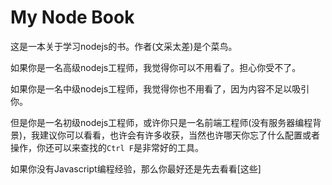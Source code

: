 My Node Book
=======

这是一本关于学习nodejs的书。作者(文采太差)是个菜鸟。

如果你是一名高级nodejs工程师，我觉得你可以不用看了。担心你受不了。

如果你是一名中级nodejs工程师，我觉得你也不用看了，因为内容不足以吸引你。

但是你是一名初级nodejs工程师，或许你只是一名前端工程师(没有服务器编程背景)，我建议你可以看看，也许会有许多收获，当然也许哪天你忘了什么配置或者操作，你还可以来查找的`Ctrl F`是非常好的工具。

如果你没有Javascript编程经验，那么你最好还是先去看看[这些]
